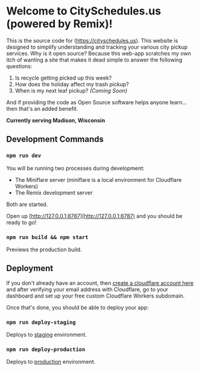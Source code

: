 # Welcome to CitySchedules.us (powered by Remix)!

This is the source code for (https://cityschedules.us). This website is designed to simplify understanding and tracking your various city pickup services. Why is it open source? Because this web-app scratches my own itch of wanting a site that makes it dead simple to answer the following questions:

1. Is recycle getting picked up this week?
1. How does the holiday affect my trash pickup?
1. When is my next leaf pickup? _(Coming Soon)_

And if providing the code as Open Source software helps anyone learn... then that's an added benefit.

**Currently serving Madison, Wisconsin**

## Development Commands

### `npm run dev`

You will be running two processes during development:

- The Miniflare server (miniflare is a local environment for Cloudflare Workers)
- The Remix development server

Both are started.

Open up [http://127.0.0.1:8787](http://127.0.0.1:8787) and you should be ready to go!

### `npm run build && npm start`

Previews the production build.

## Deployment

If you don't already have an account, then [create a cloudflare account here](https://dash.cloudflare.com/sign-up) and after verifying your email address with Cloudflare, go to your dashboard and set up your free custom Cloudflare Workers subdomain.

Once that's done, you should be able to deploy your app:

### `npm run deploy-staging`

Deploys to [staging](https://cityschedules-us-staging.jordmantheman.workers.dev) environment.

### `npm run deploy-production`

Deploys to [production](https://cityschedules.us) environment.
